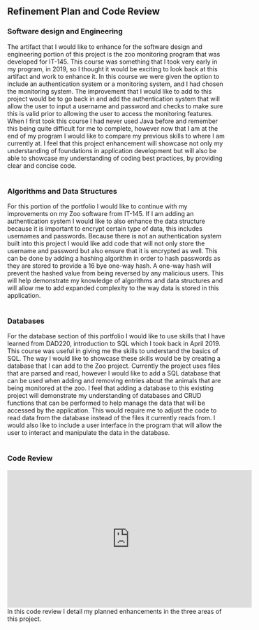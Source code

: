## Refinement Plan and Code Review

### Software design and Engineering
The artifact that I would like to enhance for the software design and engineering portion of this project is the zoo monitoring program that was developed for IT-145. This course was something that I took very early in my program, in 2019, so I thought it would be exciting to look back at this artifact and work to enhance it. In this course we were given the option to include an authentication system or a monitoring system, and I had chosen the monitoring system. The improvement that I would like to add to this project would be to go back in and add the authentication system that will allow the user to input a username and password and checks to make sure this is valid prior to allowing the user to access the monitoring features. When I first took this course I had never used Java before and remember this being quite difficult for me to complete, however now that I am at the end of my program I would like to compare my previous skills to where I am currently at. I feel that this project enhancement will showcase not only my understanding of foundations in application development but will also be able to showcase my understanding of coding best practices, by providing clear and concise code. <br><br>

### Algorithms and Data Structures
For this portion of the portfolio I would like to continue with my improvements on my Zoo software from IT-145. If I am adding an authentication system I would like to also enhance the data structure because it is important to encrypt certain type of data, this includes usernames and passwords. Because there is not an authentication system built into this project I would like add code that will not only store the username and password but also ensure that it is encrypted as well. This can be done by adding a hashing algorithm in order to hash passwords as they are stored to provide a 16 bye one-way hash. A one-way hash will prevent the hashed value from being reversed by any malicious users. This will help demonstrate my knowledge of algorithms and data structures and will allow me to add expanded complexity to the way data is stored in this application. <br><br>

### Databases
For the database section of this portfolio I would like to use skills that I have learned from DAD220, introduction to SQL which I took back in April 2019. This course was useful in giving me the skills to understand the basics of SQL. The way I would like to showcase these skills would be by creating a database that I can add to the Zoo project. Currently the project uses files that are parsed and read, however I would like to add a SQL database that can be used when adding and removing entries about the animals that are being monitored at the zoo. I feel that adding a database to this existing project will demonstrate my understanding of databases and CRUD functions that can be performed to help manage the data that will be accessed by the application. This would require me to adjust the code to read data from the database instead of the files it currently reads from. I would also like to include a user interface in the program that will allow the user to interact and manipulate the data in the database. <br><br>

### Code Review

<iframe width="560" height="315" src="https://www.youtube.com/embed/X70Vwr64-tU" title="YouTube video player" frameborder="0" allow="accelerometer; autoplay; clipboard-write; encrypted-media; gyroscope; picture-in-picture" allowfullscreen></iframe>

<br>
In this code review I detail my planned enhancements in the three areas of this project.
